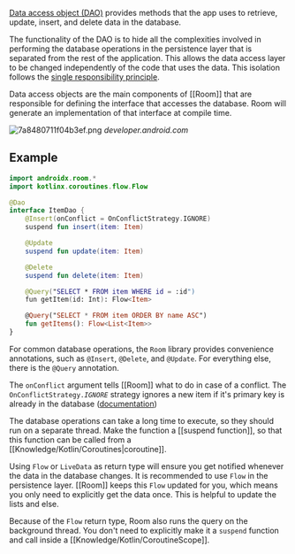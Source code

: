 [Data access object (DAO)](https://developer.android.com/training/data-storage/room/accessing-data) provides methods that the app uses to retrieve, update, insert, and delete data in the database.

The functionality of the DAO is to hide all the complexities involved in performing the database operations in the persistence layer that is separated from the rest of the application. This allows the data access layer to be changed independently of the code that uses the data. This isolation follows the [single responsibility principle](https://en.wikipedia.org/wiki/Single-responsibility_principle).

Data access objects are the main components of [[Room]] that are responsible for defining the interface that accesses the database. Room will generate an implementation of that interface at compile time.

![7a8480711f04b3ef.png](https://developer.android.com/codelabs/basic-android-kotlin-training-persisting-data-room/img/7a8480711f04b3ef.png)
_developer.android.com_

## Example

```kotlin
import androidx.room.*
import kotlinx.coroutines.flow.Flow

@Dao
interface ItemDao {
	@Insert(onConflict = OnConflictStrategy.IGNORE)
	suspend fun insert(item: Item)

	@Update
	suspend fun update(item: Item)

	@Delete
	suspend fun delete(item: Item)

	@Query("SELECT * FROM item WHERE id = :id")
	fun getItem(id: Int): Flow<Item>

	@Query("SELECT * FROM item ORDER BY name ASC")
	fun getItems(): Flow<List<Item>>
}
```

For common database operations, the `Room` library provides convenience annotations, such as `@Insert`, `@Delete`, and `@Update`. For everything else, there is the `@Query` annotation.

The `onConflict` argument tells [[Room]] what to do in case of a conflict. The `OnConflictStrategy.`_`IGNORE`_ strategy ignores a new item if it's primary key is already in the database ([documentation](https://developer.android.com/reference/androidx/room/OnConflictStrategy.html))

The database operations can take a long time to execute, so they should run on a separate thread. Make the function a [[suspend function]], so that this function can be called from a [[Knowledge/Kotlin/Coroutines|coroutine]].

Using `Flow` or `LiveData` as return type will ensure you get notified whenever the data in the database changes. It is recommended to use `Flow` in the persistence layer. [[Room]] keeps this `Flow` updated for you, which means you only need to explicitly get the data once. This is helpful to update the lists and else.

Because of the `Flow` return type, Room also runs the query on the background thread. You don't need to explicitly make it a `suspend` function and call inside a [[Knowledge/Kotlin/CoroutineScope]].
